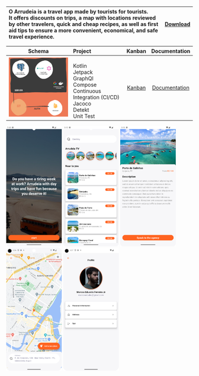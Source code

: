 

| O Arrudeia is a travel app made by tourists for tourists.<br/> It offers discounts on trips, a map with locations reviewed by other travelers, quick and cheap recipes, as well as first aid tips to ensure a more convenient, economical, and safe travel experience. | [Download](https://play.google.com/apps/internaltest/4701533423351218713) |
| :-------------|:-------------:|

| Schema                                                 | Project       | Kanban | Documentation | 
| ------------------------------------------------------ |:-------------|:-------------:|:-------------:|
| <img src="./showcase/bigpicture.png" width="300"/>     |<br />Kotlin<br />Jetpack<br />GraphQl<br />Compose<br />Continuous Integration (CI/CD)<br />Jacoco<br />Detekt<br />Unit Test| [Kanban](https://github.com/users/MarcosEduardoJr/projects/1) | [Documentation](https://github.com/MarcosEduardoJr/Arrudeia/wiki) | 


 <img src="./showcase/onboarding" width="150"></img>
 <img src="./showcase/home.png" width="150"></img>
 <img src="./showcase/trip_detail.png" width="150"></img>
 <img src="./showcase/arrudeia.png" width="150"></img>
 <img src="./showcase/profile.png" width="150"></img>
 
